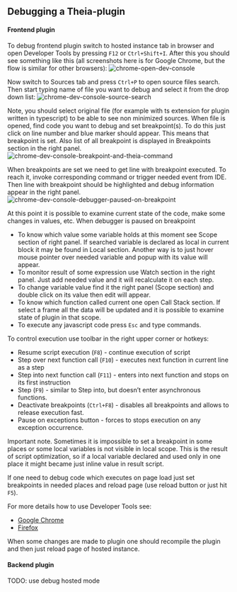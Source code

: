 ## Debugging a Theia-plugin
#### Frontend plugin

To debug frontend plugin switch to hosted instance tab in browser and open Developer Tools by pressing `F12` or `Ctrl+Shift+I`. After this you should see something like this (all screenshots here is for Google Chrome, but the flow is similar for other browsers):
![chrome-open-dev-console](https://user-images.githubusercontent.com/15607393/46793343-26638680-cd4e-11e8-9a8e-5af1b7613b1f.png)

Now switch to Sources tab and press `Ctrl+P` to open source files search. Then start typing name of file you want to debug and select it from the drop down list:
![chrome-dev-console-source-search](https://user-images.githubusercontent.com/15607393/46793414-57dc5200-cd4e-11e8-8235-86f3e6d68725.png)

Note, you should select original file (for example with ts extension for plugin written in typescript) to be able to see non minimized sources.
When file is opened, find code you want to debug and set breakpoint(s). To do this just click on line number and blue marker should appear. This means that breakpoint is set. Also list of all breakpoint is displayed in Breakpoints section in the right panel.
![chrome-dev-console-breakpoint-and-theia-command](https://user-images.githubusercontent.com/15607393/46793430-60cd2380-cd4e-11e8-9fa1-d52056dd16d8.png)

When breakpoints are set we need to get line with breakpoint executed. To reach it, invoke corresponding command or trigger needed event from IDE. Then line with breakpoint should be highlighted and debug information appear in the right panel.
![chrome-dev-console-debugger-paused-on-breakpoint](https://user-images.githubusercontent.com/15607393/46793438-64f94100-cd4e-11e8-9830-7fab0f2b0eaa.png)

At this point it is possible to examine current state of the code, make some changes in values, etc.
When debugger is paused on breakpoint
 - To know which value some variable holds at this moment see Scope section of right panel. If searched variable is declared as local in current block it may be found in Local section. Another way is to just hover mouse pointer over needed variable and popup with its value will appear.
 - To monitor result of some expression use Watch section in the right panel. Just add needed value and it will recalculate it on each step. 
 - To change variable value find it the right panel (Scope section) and double click on its value then edit will appear.
 - To know which function called current one open Call Stack section. If select a frame all the data will be updated and it is possible to examine state of plugin in that scope.
 - To execute any javascript code press `Esc` and type commands.

To control execution use toolbar in the right upper corner or hotkeys:
 - Resume script execution (`F8`) - continue execution of script
 - Step over next function call (`F10`) - executes next function in current line as a step
 - Step into next function call (`F11`) - enters into next function and stops on its first instruction
 - Step (`F9`) - similar to Step into, but doesn’t enter asynchronous functions.
 - Deactivate breakpoints (`Ctrl+F8`) - disables all breakpoints and allows to release execution fast.
 - Pause on exceptions button - forces to stops execution on any exception occurrence.

Important note. Sometimes it is impossible to set a breakpoint in some places or some local variables is not visible in local scope. This is the result of script optimization, so if a local variable declared and used only in one place it might became just inline value in result script.

If one need to debug code which executes on page load just set breakpoints in needed places and reload page (use reload button or just hit `F5`). 

For more details how to use Developer Tools see:
 - [Google Chrome](https://developers.google.com/web/tools/chrome-devtools/)
 - [Firefox](https://developer.mozilla.org/en-US/docs/Tools)

When some changes are made to plugin one should recompile the plugin and then just reload page of hosted instance.

#### Backend plugin
TODO: use debug hosted mode